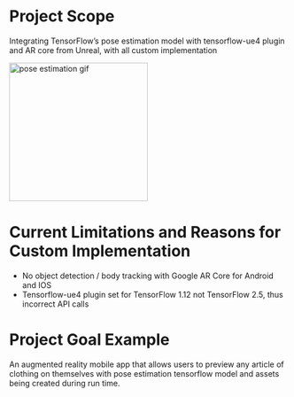  # Project Scope
 Integrating TensorFlow’s pose estimation model with tensorflow-ue4 plugin and AR core from Unreal, with all custom implementation
 
 <img src="https://www.tensorflow.org/images/lite/models/pose_estimation.gif" alt="pose estimation gif" width="250"/>

 # Current Limitations and Reasons for Custom Implementation
 - No object detection / body tracking with Google AR Core for Android and IOS
 - Tensorflow-ue4 plugin set for TensorFlow 1.12 not TensorFlow 2.5, thus incorrect API calls

# Project Goal Example
An augmented reality mobile app that allows users to preview any article of clothing on themselves with pose estimation tensorflow model and assets being created during run time.  
